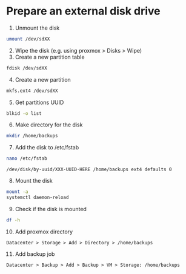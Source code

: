 # Prepare an external disk drive

1. Unmount the disk

```bash
umount /dev/sdXX
```

2. Wipe the disk (e.g. using proxmox > Disks > Wipe)
3. Create a new partition table

```bash
fdisk /dev/sdXX
```

4. Create a new partition

```bash
mkfs.ext4 /dev/sdXX
```

5. Get partitions UUID

```bash
blkid -o list
```

6. Make directory for the disk

```bash
mkdir /home/backups
```

7. Add the disk to /etc/fstab

```bash
nano /etc/fstab
```

```
/dev/disk/by-uuid/XXX-UUID-HERE /home/backups ext4 defaults 0
```

8. Mount the disk

```bash
mount -a
systemctl daemon-reload
```

9. Check if the disk is mounted

```bash
df -h
```

10. Add proxmox directory

```
Datacenter > Storage > Add > Directory > /home/backups
```

11. Add backup job

```
Datacenter > Backup > Add > Backup > VM > Storage: /home/backups
```